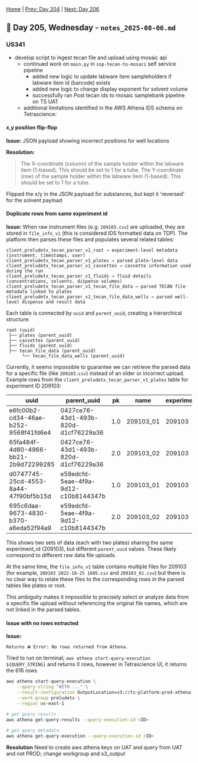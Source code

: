 [Home](../../main.md) | [Prev: Day 204](notes_2025-08-05.md) | [Next: Day 206](./notes_2025-08-07.md)

## 📝 Day 205, Wednesday - `notes_2025-08-06.md`

### US341
- develop script to ingest tecan file and upload using mosaic api
    * continued work on `main.py` in `ssp-tecan-to-mosaci` self service pipeline
        * added new logic to update labware item sampleholders if labware item id (barcode) exists
        * added new logic to change display exponent for solvent volume
        * successfully ran Post tecan ids to mosaic samplebank pipeline on TS UAT
    * additional limitations identified in the AWS Athena IDS schema on Tetrascience:

#### x,y position flip-flop
	
**Issue:**
JSON payload showing incorrect positions for well locations

**Resolution:**
> The X-coordinate (column) of the sample holder within the labware item (1-based). This should be set to 1 for a tube.
> The Y-coordinate (row) of the sample holder within the labware item (1-based). This should be set to 1 for a tube.

Flipped the x/y in the JSON payload for substances, but kept it 'reversed' for the solvent payload

#### Duplicate rows from same experiment id

**Issue:**
When raw instrument files (e.g. `209103.csv`) are uploaded, they are stored in `file_info_v1` (this is considered IDS formatted data on TDP).
The platform then parses these files and populates several related tables:

```
client_preludetx_tecan_parser_v1_root → experiment-level metadata (instrument, timestamps, user)
client_preludetx_tecan_parser_v1_plates → parsed plate-level data
client_preludetx_tecan_parser_v1_cassettes → cassette information used during the run
client_preludetx_tecan_parser_v1_fluids → fluid details (concentrations, solvents, dispense volumes)
client_preludetx_tecan_parser_v1_tecan_file_data → parsed TECAN file metadata linked to plates
client_preludetx_tecan_parser_v1_tecan_file_data_wells → parsed well-level dispense and result data
```

Each table is connected by `uuid` and `parent_uuid`, creating a hierarchical structure:

```
root (uuid)
 ├── plates (parent_uuid)
 ├── cassettes (parent_uuid)
 ├── fluids (parent_uuid)
 ├── tecan_file_data (parent_uuid)
      └── tecan_file_data_wells (parent_uuid)
```

Currently, it seems impossible to guarantee we can retrieve the parsed data for a specific file (like `209103.csv`) instead of an older or incorrect upload.
Example rows from the `client_preludetx_tecan_parser_v1_plates` table for experiment ID 209103:

| uuid | parent_uuid | pk | name | experiment_id | id | type | rows | columns | additional_volume_value | additional_volume_unit | dmso_limit_value | dmso_limit_unit | donnot_shake | donnot_dispense |
|---- | ----------- | -- | ---- | ------------- | -- | ---- | ---- | ------- | ----------------------- | ---------------------- | ---------------- | --------------- | ------------ | ---------------|
| e6fc00b2-cd34-46ae-b252-9568f41fd6e4 | 0427ce76-43d1-493b-820d-d1cf76229a36 | 1.0 | 209103_01 | 209103 | 01 | 384 well | 16 | 24 | 9.8 | uL | 0.01 | % |  |  |
| 65fa484f-4d80-4966-bb21-2b9d72299285 | 0427ce76-43d1-493b-820d-d1cf76229a36 | 2.0 | 209103_02 | 209103 | 02 | 384 well | 16 | 24 | 9.8 | uL | 0.01 | % |  |  |
| d0747745-25cd-4553-8a44-47f90bf5b15d | e59edcfd-5eae-4f9a-9d12-c10b8144347b | 1.0 | 209103_01 | 209103 | 01 | 384 well | 16 | 24 | 9.8 | uL | 0.01 | % |  |  |
| 695c6daa-9673-4830-b370-a6eda52f94a9 | e59edcfd-5eae-4f9a-9d12-c10b8144347b | 2.0 | 209103_02 | 209103 | 02 | 384 well | 16 | 24 | 9.8 | uL | 0.01 | % |  |  |

This shows two sets of data (each with two plates) sharing the same experiment_id (209103), but different `parent_uuid` values. These likely correspond to different raw data file uploads.

At the same time, the `file_info_v1` table contains multiple files for 209103 (for example, `209103 2022-10-25 1605.csv` and `209103_01.csv`) but there is no clear way to relate these files to the corresponding rows in the parsed tables like plates or root.

This ambiguity makes it impossible to precisely select or analyze data from a specific file upload without referencing the original file names, which are not linked in the parsed tables.


#### Issue with no rows extracted

**Issue:**
```
Returns ❌ Error: No rows returned from Athena.
```

Tried to run on terminal; `aws athena start-query-execution ${QUERY_STRING}` and returns 0 rows, however in Tetrascience UI, it returns the 616 rows

```bash
aws athena start-query-execution \
    --query-string "WITH ..." \
    --result-configuration OutputLocation=s3://ts-platform-prod-athena-results/preludetx/ \
    --work-group preludetx \
    --region us-east-1

# get query results
aws athena get-query-results --query-execution-id <ID>
 
# get query metadata 
aws athena get-query-execution --query-execution-id <ID>
```

**Resolution**
Need to create aws athena keys on UAT and query from UAT and not PROD; change workgroup and s3_output

